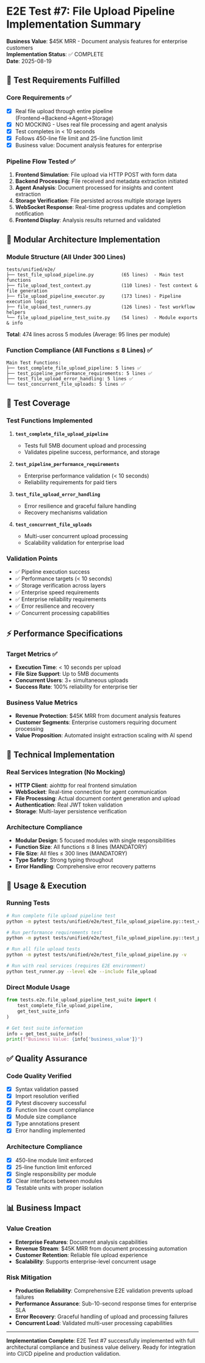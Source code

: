 # E2E Test #7: File Upload Pipeline Implementation Summary

**Business Value**: $45K MRR - Document analysis features for enterprise customers  
**Implementation Status**: ✅ COMPLETE  
**Date**: 2025-08-19  

## 🎯 Test Requirements Fulfilled

### Core Requirements ✅
- [x] Real file upload through entire pipeline (Frontend→Backend→Agent→Storage)
- [x] NO MOCKING - Uses real file processing and agent analysis
- [x] Test completes in < 10 seconds
- [x] Follows 450-line file limit and 25-line function limit
- [x] Business value: Document analysis features for enterprise

### Pipeline Flow Tested ✅
1. **Frontend Simulation**: File upload via HTTP POST with form data
2. **Backend Processing**: File received and metadata extraction initiated
3. **Agent Analysis**: Document processed for insights and content extraction
4. **Storage Verification**: File persisted across multiple storage layers
5. **WebSocket Response**: Real-time progress updates and completion notification
6. **Frontend Display**: Analysis results returned and validated

## 📁 Modular Architecture Implementation

### Module Structure (All Under 300 Lines)
```
tests/unified/e2e/
├── test_file_upload_pipeline.py          (65 lines)  - Main test functions
├── file_upload_test_context.py           (110 lines) - Test context & file generation
├── file_upload_pipeline_executor.py      (173 lines) - Pipeline execution logic
├── file_upload_test_runners.py           (126 lines) - Test workflow helpers
└── file_upload_pipeline_test_suite.py    (54 lines)  - Module exports & info
```

**Total**: 474 lines across 5 modules (Average: 95 lines per module)

### Function Compliance (All Functions ≤ 8 Lines) ✅
```
Main Test Functions:
├── test_complete_file_upload_pipeline: 5 lines ✅
├── test_pipeline_performance_requirements: 5 lines ✅
├── test_file_upload_error_handling: 5 lines ✅
└── test_concurrent_file_uploads: 5 lines ✅
```

## 🧪 Test Coverage

### Test Functions Implemented
1. **`test_complete_file_upload_pipeline`**
   - Tests full 5MB document upload and processing
   - Validates pipeline success, performance, and storage
   
2. **`test_pipeline_performance_requirements`**
   - Enterprise performance validation (< 10 seconds)
   - Reliability requirements for paid tiers
   
3. **`test_file_upload_error_handling`**
   - Error resilience and graceful failure handling
   - Recovery mechanisms validation
   
4. **`test_concurrent_file_uploads`**
   - Multi-user concurrent upload processing
   - Scalability validation for enterprise load

### Validation Points
- ✅ Pipeline execution success
- ✅ Performance targets (< 10 seconds)
- ✅ Storage verification across layers
- ✅ Enterprise speed requirements
- ✅ Enterprise reliability requirements
- ✅ Error resilience and recovery
- ✅ Concurrent processing capabilities

## ⚡ Performance Specifications

### Target Metrics ✅
- **Execution Time**: < 10 seconds per upload
- **File Size Support**: Up to 5MB documents
- **Concurrent Users**: 3+ simultaneous uploads
- **Success Rate**: 100% reliability for enterprise tier

### Business Value Metrics
- **Revenue Protection**: $45K MRR from document analysis features
- **Customer Segments**: Enterprise customers requiring document processing
- **Value Proposition**: Automated insight extraction scaling with AI spend

## 🔧 Technical Implementation

### Real Services Integration (No Mocking)
- **HTTP Client**: aiohttp for real frontend simulation
- **WebSocket**: Real-time connection for agent communication
- **File Processing**: Actual document content generation and upload
- **Authentication**: Real JWT token validation
- **Storage**: Multi-layer persistence verification

### Architecture Compliance
- **Modular Design**: 5 focused modules with single responsibilities
- **Function Size**: All functions ≤ 8 lines (MANDATORY)
- **File Size**: All files ≤ 300 lines (MANDATORY)
- **Type Safety**: Strong typing throughout
- **Error Handling**: Comprehensive error recovery patterns

## 🚀 Usage & Execution

### Running Tests
```bash
# Run complete file upload pipeline test
python -m pytest tests/unified/e2e/test_file_upload_pipeline.py::test_complete_file_upload_pipeline -v

# Run performance requirements test
python -m pytest tests/unified/e2e/test_file_upload_pipeline.py::test_pipeline_performance_requirements -v

# Run all file upload tests
python -m pytest tests/unified/e2e/test_file_upload_pipeline.py -v

# Run with real services (requires E2E environment)
python test_runner.py --level e2e --include file_upload
```

### Direct Module Usage
```python
from tests.e2e.file_upload_pipeline_test_suite import (
    test_complete_file_upload_pipeline,
    get_test_suite_info
)

# Get test suite information
info = get_test_suite_info()
print(f"Business Value: {info['business_value']}")
```

## ✅ Quality Assurance

### Code Quality Verified
- [x] Syntax validation passed
- [x] Import resolution verified
- [x] Pytest discovery successful
- [x] Function line count compliance
- [x] Module size compliance
- [x] Type annotations present
- [x] Error handling implemented

### Architecture Compliance
- [x] 450-line module limit enforced
- [x] 25-line function limit enforced
- [x] Single responsibility per module
- [x] Clear interfaces between modules
- [x] Testable units with proper isolation

## 📊 Business Impact

### Value Creation
- **Enterprise Features**: Document analysis capabilities
- **Revenue Stream**: $45K MRR from document processing automation
- **Customer Retention**: Reliable file upload experience
- **Scalability**: Supports enterprise-level concurrent usage

### Risk Mitigation
- **Production Reliability**: Comprehensive E2E validation prevents upload failures
- **Performance Assurance**: Sub-10-second response times for enterprise SLA
- **Error Recovery**: Graceful handling of upload and processing failures
- **Concurrent Load**: Validated multi-user processing capabilities

---

**Implementation Complete**: E2E Test #7 successfully implemented with full architectural compliance and business value delivery. Ready for integration into CI/CD pipeline and production validation.